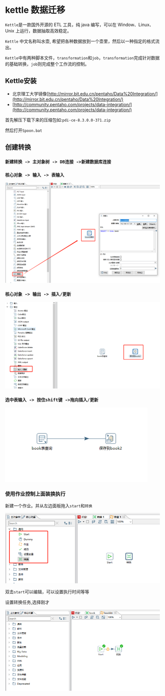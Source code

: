 # kettle 数据迁移

`Kettle`是一款国外开源的 ETL 工具，纯 java 编写，可以在 Window、Linux、Unix 上运行，数据抽取高效稳定。

`Kettle` 中文名称叫水壶, 希望把各种数据放到一个壶里，然后以一种指定的格式流出。

`Kettle`中有两种脚本文件，`transformation`和`job`，`transformation`完成针对数据的基础转换，`job`则完成整个工作流的控制。

## Kettle安装

- 北京理工大学镜像[http://mirror.bit.edu.cn/pentaho/Data%20Integration/](http://mirror.bit.edu.cn/pentaho/Data%20Integration/)
- [http://community.pentaho.com/projects/data-integration/](http://community.pentaho.com/projects/data-integration/)

首先解压下载下来的压缩包如:`pdi-ce-8.3.0.0-371.zip`

然后打开`Spoon.bat`

## 创建转换

### `新建转换 -> 主对象树 -> DB连接 ->新建数据库连接`

### `核心对象 -> 输入 -> 表输入`

![kettle01](./img/kettle01.png)

### `核心对象 -> 输出 -> 插入/更新`

![kettle02](./img/kettle02.png)

### `选中表输入 -> 按住shift键 ->拖向插入/更新`

![kettle03](./img/kettle03.png)

### 使用作业控制上面装换执行

新建一个作业。并从左边面板拖入`start`和`转换`

![kettlejob01](./img/kettlejob01.png)

双击`start`可以编辑，可以设置执行时间等等

设置转换任务,选择刚才

![kettlejob02](./img/kettlejob02.png)

